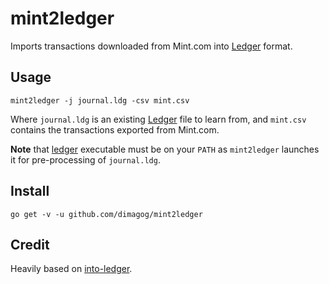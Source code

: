 # mint2ledger

Imports transactions downloaded from Mint.com into [Ledger](http://ledger-cli.org/) format.

## Usage

`mint2ledger -j journal.ldg -csv mint.csv`

Where `journal.ldg` is an existing [Ledger](http://ledger-cli.org/) file to learn from, and `mint.csv` contains the transactions exported from Mint.com.

**Note** that [ledger](http://ledger-cli.org/) executable must be on your `PATH` as `mint2ledger` launches it for pre-processing of `journal.ldg`.

## Install

`go get -v -u github.com/dimagog/mint2ledger`

## Credit
Heavily based on [into-ledger](github.com/manishrjain/into-ledger).
